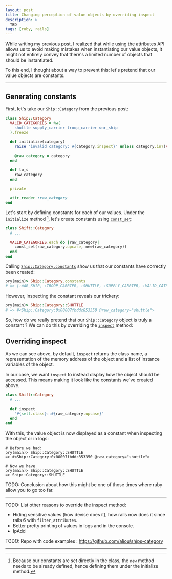 ```yaml
---
layout: post
title: Changing perception of value objects by overriding inspect
description: >
  TBD
tags: [ruby, rails]
---
```


<!-- introduction about thinking about this while writing the previous post -->
While writing my [previous post][], I realized that while using the attributes API allows us to avoid making mistakes when instantiating our value objects, it might not entirely convey that there's a limited number of objects that should be instantiated.

To this end, I thought about a way to prevent this: let's pretend that our value objects are constants.

[previous post]: /2019/10/attributes-api-and-value-objects/

---

## Generating constants

First, let's take our `Ship::Category` from the previous post:

```ruby
class Ship::Category
  VALID_CATEGORIES = %w(
    shuttle supply_carrier troop_carrier war_ship
  ).freeze

  def initialize(category)
    raise "invalid category: #{category.inspect}" unless category.in?(VALID_CATEGORIES)

    @raw_category = category
  end

  def to_s
    raw_category
  end

  private

  attr_reader :raw_category
end
```

Let's start by defining constants for each of our values. Under the `initialize` method [^1], let's create constants using [`const_set`][]:

```ruby
class Shift::Category
  # ...

  VALID_CATEGORIES.each do |raw_category|
    const_set(raw_category.upcase, new(raw_category))
  end
end
```

[`const_set`]: https://www.rubydoc.info/stdlib/core/Module:const_set

Calling [`Ship::Category.constants`][] show us that our constants have correctly been created:

```ruby
pry(main)> Ship::Category.constants
# => [:WAR_SHIP, :TROOP_CARRIER, :SHUTTLE, :SUPPLY_CARRIER, :VALID_CATEGORIES]
```

[`Ship::Category.constants`]: https://www.rubydoc.info/stdlib/core/Module:constants

However, inspecting the constant reveals our trickery:

```ruby
pry(main)> Ship::Category::SHUTTLE
# => #<Ship::Category:0x00007fbddc853350 @raw_category="shuttle">
```

So, how do we really pretend that our `Ship::Category` object is truly a constant ? We can do this by overriding the [`inspect`][] method:

[`inspect`]: https://www.rubydoc.info/stdlib/core/Object:inspect

## Overriding inspect

As we can see above, by default, `inspect` returns the class name, a representation of the memory address of the object and a list of instance variables of the object.
 
In our case, we want `inspect` to instead display how the object should be accessed. This means making it look like the constants we've created above.


```ruby
class Shift::Category
  # ...

  def inspect
    "#{self.class}::#{raw_category.upcase}"
  end
end
```

With this, the value object is now displayed as a constant when inspecting the object or in logs:

```
# Before we had:
pry(main)> Ship::Category::SHUTTLE
=> #<Ship::Category:0x00007fbddc853350 @raw_category="shuttle">

# Now we have
pry(main)> Ship::Category::SHUTTLE
=> Ship::Category::SHUTTLE

```

TODO: Conclusion about how this might be one of those times where ruby allow you to go too far.

----

TODO: List other reasons to override the inspect method:
- Hiding sensitive values (how devise does it), how rails now does it since rails 6 with `filter_attributes`.
- Better pretty printing of values in logs and in the console.
- IpAdd


TODO: Repo with code examples : <https://github.com/aliou/ships-category>

---

[^1]: Because our constants are set directly in the class, the `new` method needs to be already defined, hence defining them under the initialize method.

